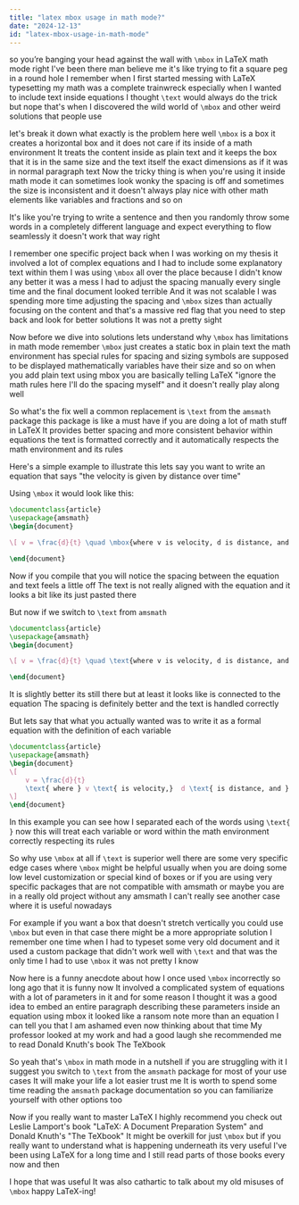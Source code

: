```yaml
---
title: "latex mbox usage in math mode?"
date: "2024-12-13"
id: "latex-mbox-usage-in-math-mode"
---
```


 so you’re banging your head against the wall with `\mbox` in LaTeX math mode right I've been there man believe me it's like trying to fit a square peg in a round hole I remember when I first started messing with LaTeX typesetting my math was a complete trainwreck especially when I wanted to include text inside equations I thought `\text` would always do the trick but nope that's when I discovered the wild world of `\mbox` and other weird solutions that people use

 let's break it down what exactly is the problem here well `\mbox` is a box it creates a horizontal box and it does not care if its inside of a math environment It treats the content inside as plain text and it keeps the box that it is in the same size and the text itself the exact dimensions as if it was in normal paragraph text Now the tricky thing is when you're using it inside math mode it can sometimes look wonky the spacing is off and sometimes the size is inconsistent and it doesn't always play nice with other math elements like variables and fractions and so on

It's like you're trying to write a sentence and then you randomly throw some words in a completely different language and expect everything to flow seamlessly it doesn't work that way right

I remember one specific project back when I was working on my thesis it involved a lot of complex equations and I had to include some explanatory text within them I was using `\mbox` all over the place because I didn't know any better it was a mess I had to adjust the spacing manually every single time and the final document looked terrible And it was not scalable I was spending more time adjusting the spacing and `\mbox` sizes than actually focusing on the content and that's a massive red flag that you need to step back and look for better solutions It was not a pretty sight

Now before we dive into solutions lets understand why `\mbox` has limitations in math mode remember `\mbox` just creates a static box in plain text the math environment has special rules for spacing and sizing symbols are supposed to be displayed mathematically variables have their size and so on when you add plain text using mbox you are basically telling LaTeX "ignore the math rules here I'll do the spacing myself" and it doesn't really play along well

So what's the fix well a common replacement is `\text` from the `amsmath` package this package is like a must have if you are doing a lot of math stuff in LaTeX It provides better spacing and more consistent behavior within equations the text is formatted correctly and it automatically respects the math environment and its rules

Here's a simple example to illustrate this lets say you want to write an equation that says "the velocity is given by distance over time"

Using `\mbox` it would look like this:

```latex
\documentclass{article}
\usepackage{amsmath}
\begin{document}

\[ v = \frac{d}{t} \quad \mbox{where v is velocity, d is distance, and t is time} \]

\end{document}
```

Now if you compile that you will notice the spacing between the equation and text feels a little off The text is not really aligned with the equation and it looks a bit like its just pasted there

But now if we switch to `\text` from `amsmath`

```latex
\documentclass{article}
\usepackage{amsmath}
\begin{document}

\[ v = \frac{d}{t} \quad \text{where v is velocity, d is distance, and t is time} \]

\end{document}
```
It is slightly better its still there but at least it looks like is connected to the equation The spacing is definitely better and the text is handled correctly

But lets say that what you actually wanted was to write it as a formal equation with the definition of each variable

```latex
\documentclass{article}
\usepackage{amsmath}
\begin{document}
\[
    v = \frac{d}{t} 
    \text{ where } v \text{ is velocity,}  d \text{ is distance, and } t \text{ is time}
\]
\end{document}
```

In this example you can see how I separated each of the words using `\text{ }` now this will treat each variable or word within the math environment correctly respecting its rules

So why use `\mbox` at all if `\text` is superior well there are some very specific edge cases where `\mbox` might be helpful usually when you are doing some low level customization or special kind of boxes or if you are using very specific packages that are not compatible with amsmath or maybe you are in a really old project without any amsmath I can't really see another case where it is useful nowadays

For example if you want a box that doesn't stretch vertically you could use `\mbox` but even in that case there might be a more appropriate solution I remember one time when I had to typeset some very old document and it used a custom package that didn't work well with `\text` and that was the only time I had to use `\mbox` it was not pretty I know

Now here is a funny anecdote about how I once used `\mbox` incorrectly so long ago that it is funny now It involved a complicated system of equations with a lot of parameters in it and for some reason I thought it was a good idea to embed an entire paragraph describing these parameters inside an equation using mbox it looked like a ransom note more than an equation I can tell you that I am ashamed even now thinking about that time My professor looked at my work and had a good laugh she recommended me to read Donald Knuth's book The TeXbook

So yeah that's `\mbox` in math mode in a nutshell if you are struggling with it I suggest you switch to `\text` from the `amsmath` package for most of your use cases It will make your life a lot easier trust me It is worth to spend some time reading the `amsmath` package documentation so you can familiarize yourself with other options too

Now if you really want to master LaTeX I highly recommend you check out Leslie Lamport's book "LaTeX: A Document Preparation System" and Donald Knuth's "The TeXbook" It might be overkill for just `\mbox` but if you really want to understand what is happening underneath its very useful I've been using LaTeX for a long time and I still read parts of those books every now and then

I hope that was useful It was also cathartic to talk about my old misuses of `\mbox` happy LaTeX-ing!
